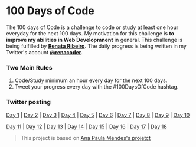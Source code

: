 # 100 Days of Code
The 100 days of Code is a challenge to code or study at least one hour everyday for the next 100 days.
My motivation for this challenge is **to improve my abilities in Web Developmnent** in general.
This challenge is being fulfilled by **[Renata Ribeiro](https://github.com/renaderibeiro)**.
The daily progress is being written in my Twitter's account **[@renacoder](https://twitter.com/renacoder)**.

### Two Main Rules
1. Code/Study minimum an hour every day for the next 100 days.
2. Tweet your progress every day with the #100DaysOfCode hashtag.

### Twitter posting
[Day 1](https://twitter.com/renacoder/status/1280669416875872256) | [Day 2](https://twitter.com/renacoder/status/1280959546836627458) | [Day 3](https://twitter.com/renacoder/status/1281390623082381317) | [Day 4](https://twitter.com/renacoder/status/1281758103822897153) | [Day 5](https://twitter.com/renacoder/status/1282122230902730752) | [Day 6](https://twitter.com/renacoder/status/1282473370441994241) | [Day 7](https://twitter.com/renacoder/status/1282831070954762245) | [Day 8](https://twitter.com/renacoder/status/1283198305992953856) | [Day 9](https://twitter.com/renacoder/status/1283571880927145994) | [Day 10](https://twitter.com/renacoder/status/1283924205688553477)

[Day 11](https://twitter.com/renacoder/status/1284303574768517120) | [Day 12](https://twitter.com/renacoder/status/1284666946072580097) | [Day 13](https://twitter.com/renacoder/status/1285019673399119873) | [Day 14](https://twitter.com/renacoder/status/1285397513676238848) | [Day 15](https://twitter.com/renacoder/status/1285761225700323330) | [Day 16](https://twitter.com/renacoder/status/1286108489266401285) | [Day 17](https://twitter.com/renacoder/status/1286473633389596673) | [Day 18](https://twitter.com/renacoder/status/1286821532589797376)

> This project is based on [Ana Paula Mendes's projetct](https://github.com/anapaulamendes/100-days-of-code-js)




